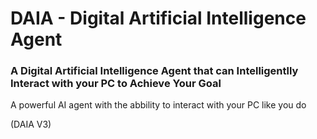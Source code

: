 # DAIA - Digital Artificial Intelligence Agent

### A Digital Artificial Intelligence Agent that can Intelligentlly Interact with your PC to Achieve Your Goal

A powerful AI agent with the abbility to interact with your PC like you do

(DAIA V3)